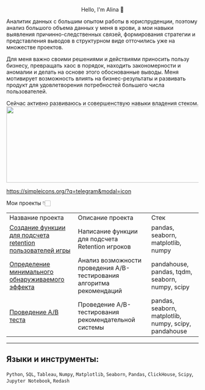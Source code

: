 <div id="header" align="center"
    <h1> Hello, I'm Alina 👋 </h1>
</div>

Аналитик данных с большим опытом работы в юриспруденции, поэтому анализ большого объема данных у меня в крови, а мои навыки выявления причинно-следственных связей, формирования стратегии и представления выводов в структурном виде отточились уже на множестве проектов. 

Для меня важно своими решениями и действиями приносить пользу бизнесу, превращать хаос в порядок, находить закономерности и аномалии и делать на основе этого обоснованные выводы. Меня мотивирует возможность влиять на бизнес-результаты и развивать продукт для удовлетворения потребностей большего числа пользователей.

Сейчас активно развиваюсь и совершенствую навыки владения стеком.
<a href="https://t.me/Alina_M002">
  <img src="https://icons8.ru/icons/set/telegram" width="600" height="200" width="600">
</a>

https://simpleicons.org/?q=telegram&modal=icon

Мои проекты 👇🏻


<table>
    <tr>
        <td>Название проекта</td>
        <td>Описание проекта</td>
        <td>Стек</td>
    </tr>
    <tr>
        <td> <a href="https://github.com/AlinaM234/Retention">Создание функции для подсчета retention пользователей игры </a> </td>
        <td>Написание функции для подсчета Retention игроков</td>
        <td>pandas, seaborn, matplotlib, numpy</td>
    </tr>
    <tr>
        <td><a href="https://github.com/AlinaM234/Sample-size-MDE/tree/main">Определение минимального обнаруживаемого эффекта</a> </td>
        <td>Анализ возможности проведения A/B-тестирования алгоритма рекомендаций</td>
        <td>pandahouse, pandas, tqdm, seaborn, numpy, scipy</td>
    </tr>
    <tr>
        <td><a href="https://github.com/AlinaM234/AB-test/tree/main">Проведение A/B теста</a></td>
        <td>Проведение A/B-тестирования рекомендательной системы</td>
        <td>pandas, seaborn, matplotlib, numpy, scipy, pandahouse</td>
    </tr>
</table>


---
## Языки и инструменты:
`Python`, `SQL`, `Tableau`, `Numpy`, `Matplotlib`, `Seaborn`, `Pandas`, `ClickHouse`, `Scipy`, `Jupyter Notebook`, `Redash`


<!--
**AlinaM234/AlinaM234** is a ✨ _special_ ✨ repository because its `README.md` (this file) appears on your GitHub profile.

Here are some ideas to get you started:

- 🔭 I’m currently working on ...
- 🌱 I’m currently learning ...
- 👯 I’m looking to collaborate on ...
- 🤔 I’m looking for help with ...
- 💬 Ask me about ...
- 📫 How to reach me: ...
- 😄 Pronouns: ...
- ⚡ Fun fact: ...
-->
